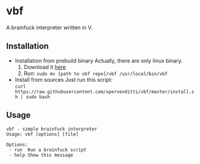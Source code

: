 # vbf
A brainfuck interpreter written in V.
## Installation
* Installation from prebuild binary
    Actually, there are only linux binary. 
    1. Download it [here](https://github.com/vpervenditti/vbf/releases)
    2. Run:
        `sudo mv [path to vbf repo]/vbf /usr/local/bin/vbf`
* Install from sources
Just run this script:  
`curl https://raw.githubusercontent.com/vpervenditti/vbf/master/install.sh | sudo bash`
## Usage
```
vbf - simple brainfuck interpreter
Usage: vbf [options] [file]

Options:
 - run  Run a brainfuck script
 - help Show this message
```
